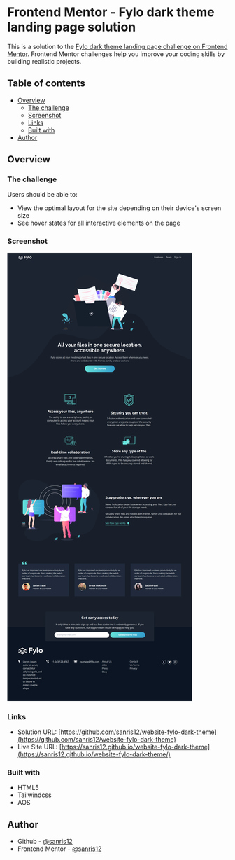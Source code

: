 # Frontend Mentor - Fylo dark theme landing page solution

This is a solution to the [Fylo dark theme landing page challenge on Frontend Mentor](https://www.frontendmentor.io/challenges/fylo-dark-theme-landing-page-5ca5f2d21e82137ec91a50fd). Frontend Mentor challenges help you improve your coding skills by building realistic projects.

## Table of contents

- [Overview](#overview)
  - [The challenge](#the-challenge)
  - [Screenshot](#screenshot)
  - [Links](#links)
  - [Built with](#built-with)
- [Author](#author)

## Overview

### The challenge

Users should be able to:

- View the optimal layout for the site depending on their device's screen size
- See hover states for all interactive elements on the page

### Screenshot

![](./screenshot/sc.png)

### Links

- Solution URL: [https://github.com/sanris12/website-fylo-dark-theme](https://github.com/sanris12/website-fylo-dark-theme)
- Live Site URL: [https://sanris12.github.io/website-fylo-dark-theme](https://sanris12.github.io/website-fylo-dark-theme/)

### Built with

- HTML5
- Tailwindcss
- AOS

## Author

- Github - [@sanris12](https://github.com/sanris12)
- Frontend Mentor - [@sanris12](https://www.frontendmentor.io/profile/sanris12)
